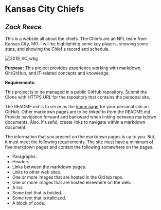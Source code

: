 # **Kansas City Chiefs**
## *Zack Reece*

This is a website all about the chiefs. The Chiefs are an NFL team from Kansas City, MO. I will be highlighting some key players, showing some stats, and showing the Chief's record and schedule.

![2019_KC_wbg](https://user-images.githubusercontent.com/116388846/197315119-d0231624-703d-4080-8ad8-c6caa1b0b8c7.png)


**Purpose:** This project provides experience working with markdown, Git/GitHub, and IT-related concepts and knowledge.

**Requirements:**

This project is to be managed in a public GitHub repository. Submit the Clone with HTTPS URL for the repository that contains the personal site.

The README.md is to serve as the [home page](https://en.wikipedia.org/wiki/Home_page) for your personal site on GitHub. Other markdown pages are to be linked to from the README.md. Provide navigation forward and backward when linking between markdown documents. Also, if useful, create links to navigate within a markdown document.

The information that you present on the markdown pages is up to you. But, it must meet the following requirements. The site must have a minimum of five markdown pages and contain the following somewhere on the pages.

* Paragraphs.
* Headers.
* Links between the markdown pages.
* Links to other web sites.
* One or more images that are hosted in the GitHub repo.
* One or more images that are hosted elsewhere on the web.
* A list.
* Some text that is bolded.
* Some text that is italicized.
* A block of code.
